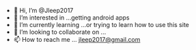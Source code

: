 - 👋 Hi, I’m @Jleep2017
- 👀 I’m interested in ...getting android apps
- 🌱 I’m currently learning ...or trying to learn how to use this site 
- 💞️ I’m looking to collaborate on ...
- 📫 How to reach me ... jleep2017@gmail.com

<!---
Jleep2017/Jleep2017 is a ✨ special ✨ repository because its `README.md` (this file) appears on your GitHub profile.
You can click the Preview link to take a look at your changes.
--->
